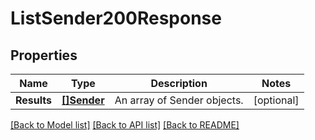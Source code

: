 # ListSender200Response

## Properties

Name | Type | Description | Notes
------------ | ------------- | ------------- | -------------
**Results** | [**[]Sender**](Sender.md) | An array of Sender objects. |[optional] 

[[Back to Model list]](../README.md#documentation-for-models) [[Back to API list]](../README.md#documentation-for-api-endpoints) [[Back to README]](../README.md)


